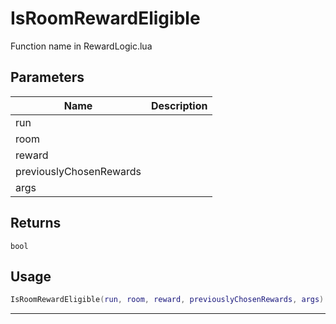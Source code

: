 # IsRoomRewardEligible

Function name in RewardLogic.lua

## Parameters

| Name                    | Description |
| ----------------------- | ----------- |
| run                     |             |
| room                    |             |
| reward                  |             |
| previouslyChosenRewards |             |
| args                    |             |

## Returns

`bool`

## Usage

```lua
IsRoomRewardEligible(run, room, reward, previouslyChosenRewards, args)
```

---
